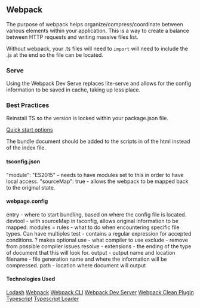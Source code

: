 ## Webpack 
The purpose of webpack helps organize/compress/coordinate between various elements within your application. 
This is a way to create a balance between HTTP requests and writing massive files list. 

Without webpack, your .ts files will need to `import` will need to include the .js at the end so the file can be located. 

### Serve
Using the Webpack Dev Serve replaces lite-serve and allows for the config information to be saved in cache, taking up less place. 

### Best Practices 

Reinstall TS so the version is locked within your package.json file. 

[Quick start options](https://webpack.js.org/guides/typescript/#basic-setup)

The bundle document should be added to the scripts in of the html instead of the index file. 

#### tsconfig.json 

"module": "ES2015" - needs to have modules set to this in order to have local access. 
"sourceMap": true - allows the webpack to be mapped back to the original state. 

#### webpage.config 
entry - where to start bundling, based on where the config file is located. 
devtool - with sourceMap in tsconfig, allows original information to be mapped. 
modules = 
  rules - what to do when encountering specific file types. Can have multiples
    test - contains a regular expression for accepted conditions. ? makes optional
    use - what compiler to use 
    exclude - remove from possible compiler issues
resolve - 
  extensions - the ending of the type of document that this will look for. 
output - output name and location
  filename - file generation name and where the information will be compressed. 
  path - location where document will output 

#### Technologies Used 
[Lodash](https://lodash.com/)
[Webpack](https://webpack.js.org/)
[Webpack CLI](https://www.npmjs.com/package/webpack-cli)
[Webpack Dev Server](https://github.com/webpack/webpack-dev-server)
[Webpack Clean Plugin](https://www.npmjs.com/package/clean-webpack-plugin)
[Typescript](https://www.npmjs.com/package/typescript)
[Typescript Loader](https://www.npmjs.com/package/ts-loader)
